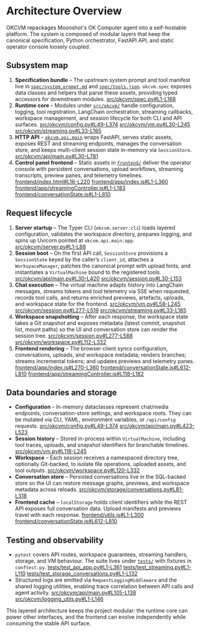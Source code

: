# Architecture Overview

OKCVM repackages Moonshot's OK Computer agent into a self-hostable platform. The
system is composed of modular layers that keep the canonical specification,
Python orchestrator, FastAPI API, and static operator console loosely coupled.

## Subsystem map

1. **Specification bundle** – The upstream system prompt and tool manifest live
   in [`spec/system_prompt.md`](../spec/system_prompt.md) and [`spec/tools.json`](../spec/tools.json).
   `okcvm.spec` exposes data classes and helpers that parse these assets,
   providing typed accessors for downstream modules.
   [src/okcvm/spec.py#L1-L168](../src/okcvm/spec.py#L1-L168)
2. **Runtime core** – Modules under [`src/okcvm/`](../src/okcvm) handle
   configuration, logging, tool registration, LangChain orchestration, streaming
   callbacks, workspace management, and session lifecycle for both CLI and API
   surfaces. [src/okcvm/config.py#L49-L374](../src/okcvm/config.py#L49-L374)
   [src/okcvm/vm.py#L30-L245](../src/okcvm/vm.py#L30-L245)
   [src/okcvm/streaming.py#L33-L165](../src/okcvm/streaming.py#L33-L165)
3. **HTTP API** – [`okcvm.api.main`](../src/okcvm/api/main.py) wraps FastAPI,
   serves static assets, exposes REST and streaming endpoints, manages the
   conversation store, and keeps multi-client session state in-memory via
   `SessionStore`. [src/okcvm/api/main.py#L30-L781](../src/okcvm/api/main.py#L30-L781)
4. **Control panel frontend** – Static assets in [`frontend/`](../frontend)
   deliver the operator console with persistent conversations, upload workflows,
   streaming transcripts, preview panes, and telemetry timelines.
   [frontend/index.html#L16-L220](../frontend/index.html#L16-L220)
   [frontend/app/index.js#L1-L360](../frontend/app/index.js#L1-L360)
   [frontend/app/streamingController.js#L1-L183](../frontend/app/streamingController.js#L1-L183)
   [frontend/conversationState.js#L1-L810](../frontend/conversationState.js#L1-L810)

## Request lifecycle

1. **Server startup** – The Typer CLI (`okcvm.server:cli`) loads layered
   configuration, validates the workspace directory, prepares logging, and spins
   up Uvicorn pointed at `okcvm.api.main:app`. [src/okcvm/server.py#L1-L88](../src/okcvm/server.py#L1-L88)
2. **Session boot** – On the first API call, `SessionStore` provisions a
   `SessionState` keyed by the caller’s `client_id`, attaches a `WorkspaceManager`,
   patches the canonical prompt with upload hints, and instantiates a
   `VirtualMachine` bound to the registered tools.
   [src/okcvm/api/main.py#L30-L420](../src/okcvm/api/main.py#L30-L420)
   [src/okcvm/session.py#L30-L153](../src/okcvm/session.py#L30-L153)
3. **Chat execution** – The virtual machine adapts history into LangChain
   messages, streams tokens and tool telemetry via SSE when requested, records
   tool calls, and returns enriched previews, artefacts, uploads, and workspace
   state for the frontend. [src/okcvm/vm.py#L58-L245](../src/okcvm/vm.py#L58-L245)
   [src/okcvm/session.py#L277-L519](../src/okcvm/session.py#L277-L519)
   [src/okcvm/streaming.py#L33-L165](../src/okcvm/streaming.py#L33-L165)
4. **Workspace snapshotting** – After each response, the workspace state takes a
   Git snapshot and exposes metadata (latest commit, snapshot list, mount paths)
   so the UI and conversation store can render the session tree.
   [src/okcvm/session.py#L277-L588](../src/okcvm/session.py#L277-L588)
   [src/okcvm/workspace.py#L112-L332](../src/okcvm/workspace.py#L112-L332)
5. **Frontend rendering** – The browser client syncs configuration,
   conversations, uploads, and workspace metadata; renders branches; streams
   incremental tokens; and updates previews and telemetry panes.
   [frontend/app/index.js#L270-L360](../frontend/app/index.js#L270-L360)
   [frontend/conversationState.js#L612-L810](../frontend/conversationState.js#L612-L810)
   [frontend/app/streamingController.js#L118-L182](../frontend/app/streamingController.js#L118-L182)

## Data boundaries and storage

- **Configuration** – In-memory dataclasses represent chat/media endpoints,
  conversation-store settings, and workspace roots. They can be mutated via CLI,
  YAML, environment variables, or `/api/config` requests.
  [src/okcvm/config.py#L49-L374](../src/okcvm/config.py#L49-L374)
  [src/okcvm/api/main.py#L423-L523](../src/okcvm/api/main.py#L423-L523)
- **Session history** – Stored in-process within `VirtualMachine`, including
  tool traces, uploads, and snapshot identifiers for branchable timelines.
  [src/okcvm/vm.py#L118-L245](../src/okcvm/vm.py#L118-L245)
- **Workspace** – Each session receives a namespaced directory tree, optionally
  Git-backed, to isolate file operations, uploaded assets, and tool outputs.
  [src/okcvm/workspace.py#L120-L332](../src/okcvm/workspace.py#L120-L332)
- **Conversation store** – Persisted conversations live in the SQL-backed store
  so the UI can restore message graphs, previews, and workspace metadata across
  reloads. [src/okcvm/storage/conversations.py#L81-L318](../src/okcvm/storage/conversations.py#L81-L318)
- **Frontend cache** – `localStorage` holds client identifiers while the REST
  API exposes full conversation data. Upload manifests and previews travel with
  each response. [frontend/utils.js#L1-L300](../frontend/utils.js#L1-L300)
  [frontend/conversationState.js#L612-L810](../frontend/conversationState.js#L612-L810)

## Testing and observability

- `pytest` covers API routes, workspace guarantees, streaming handlers, storage,
  and VM behaviour. The suite lives under [`tests/`](../tests) with fixtures in
  `conftest.py`. [tests/test_api_app.py#L1-L361](../tests/test_api_app.py#L1-L361)
  [tests/test_streaming.py#L1-L110](../tests/test_streaming.py#L1-L110)
  [tests/test_storage_conversations.py#L1-L132](../tests/test_storage_conversations.py#L1-L132)
- Structured logs are emitted via `RequestLoggingMiddleware` and the shared
  logging utilities, enabling trace correlation between API calls and agent
  activity. [src/okcvm/api/main.py#L105-L138](../src/okcvm/api/main.py#L105-L138)
  [src/okcvm/logging_utils.py#L1-L146](../src/okcvm/logging_utils.py#L1-L146)

This layered architecture keeps the project modular: the runtime core can power
other interfaces, and the frontend can evolve independently while consuming the
stable API surface.
